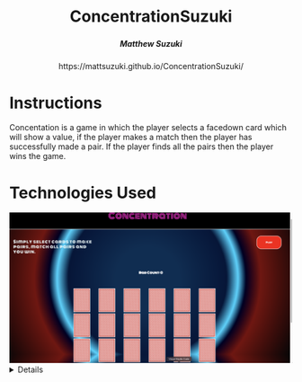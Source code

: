 
<div align ="center">
   <h1>ConcentrationSuzuki </h1>
   <h3></h3>
   <h5> Matthew Suzuki </h5><a>https://mattsuzuki.github.io/ConcentrationSuzuki/</a>                             
</div>

<h1> Instructions</h1>
<p>Concentation is a game in which the player selects a facedown card which will show a value, if the player makes a match then the player has successfully made a pair. If the player finds all the pairs then the player wins the game.</p>
<div> 
<h1>Technologies Used
</div>
<div>
<img src= "/imgs/gameboard.png">
</div>
<details>
